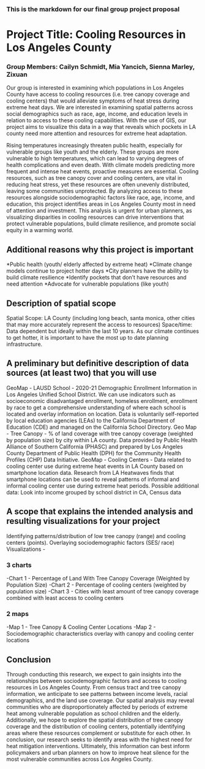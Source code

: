 ### This is the markdown for our final group project proposal
# Project Title: Cooling Resources in Los Angeles County  
### Group Members: Cailyn Schmidt, Mia Yancich, Sienna Marley, Zixuan

Our group is interested in examining which populations in Los Angeles County have access to cooling resources (i.e. tree canopy coverage and cooling centers) that would alleviate symptoms of heat stress during extreme heat days. We are interested in examining spatial patterns across social demographics such as race, age, income, and education levels in relation to access to these cooling capabilities. With the use of GIS, our project aims to visualize this data in a way that reveals which pockets in LA county need more attention and resources for extreme heat adaptation.

Rising temperatures increasingly threaten public health, especially for vulnerable groups like youth and the elderly. These groups are more vulnerable to high temperatures, which can lead to varying degrees of health complications and even death. With climate models predicting more frequent and intense heat events, proactive measures are essential. Cooling resources, such as tree canopy cover and cooling centers, are vital in reducing heat stress, yet these resources are often unevenly distributed, leaving some communities unprotected. By analyzing access to these resources alongside sociodemographic factors like race, age, income, and education, this project identifies areas in Los Angeles County most in need of attention and investment. This analysis is urgent for urban planners, as visualizing disparities in cooling resources can drive interventions that protect vulnerable populations, build climate resilience, and promote social equity in a warming world.
## Additional reasons why this project is important
*Public health (youth/ elderly affected by extreme heat)
*Climate change models continue to project hotter days
*City planners have the ability to build climate resilience
*Identify pockets that don’t have resources and need attention 
*Advocate for vulnerable populations (like youth)  

## Description of spatial scope
Spatial Scope: LA County (including long beach, santa monica, other cities that may more accurately represent the access to resources)
Space/time: Data dependent but ideally within the last 10 years. As our climate continues to get hotter, it is important to have the most up to date planning infrastructure.

## A preliminary but definitive description of data sources (at least two) that you will use 
GeoMap -  LAUSD School  - 2020-21 Demographic Enrollment Information in Los Angeles Unified School District. We can use indicators such as socioeconomic disadvantaged enrollment, homeless enrollment, enrollment by race to get a comprehensive understanding of where each school is located and overlay information on location.  Data is voluntarily self-reported by local education agencies (LEAs) to the California Department of Education (CDE) and managed on the California School Directory. 
Geo Map - Tree Canopy - % of land coverage with tree canopy coverage (weighted by population size) by city within LA county. Data provided by Public Health Alliance of Southern California (PHASC) and prepared by Los Angeles County Department of Public Health (DPH) for the Community Health Profiles (CHP) Data Initiative.
GeoMap - Cooling Centers  - Data related to cooling center use during extreme heat events in LA County based on smartphone location data. Research from LA Heatwaves finds that smartphone locations can be used to reveal patterns of informal and informal cooling center use during extreme heat periods.
Possible additional data: Look into income grouped by school district in CA, Census data

## A scope that explains the intended analysis and resulting visualizations for your project
Identifying patterns/distribution of low tree canopy (range) and cooling centers (points). Overlaying sociodemographic factors (SES/ race) 
Visualizations -  
### 3 charts 
  -Chart 1 - Percentage of Land With Tree Canopy Coverage (Weighted by Population Size) 
  -Chart 2 - Percentage of cooling centers (weighted by population size)
  -Chart 3 - Cities with least amount of tree canopy coverage combined with least access to cooling centers

### 2 maps 
  -Map 1 - Tree Canopy & Cooling Center Locations 
  -Map 2 - Sociodemographic characteristics overlay with canopy and cooling center locations 

## Conclusion
Through conducting this research, we expect to gain insights into the relationships between sociodemographic factors and access to cooling resources in Los Angeles County. From census tract and tree canopy information, we anticipate to see patterns between income levels, racial demographics, and the land use coverage. Our spatial analysis may reveal communities who are disproportionately affected by periods of extreme heat among vulnerable population as school children and the elderly. Additionally, we hope to explore the spatial distribution of tree canopy coverage and the distribution of cooling centers, potentially identifying areas where these resources complement or substitute for each other. In conclusion, our research seeks to identify areas with the highest need for heat mitigation interventions. Ultimately, this information can best inform policymakers and urban planners on how to improve heat silence for the most vulnerable communities across Los Angeles County. 
